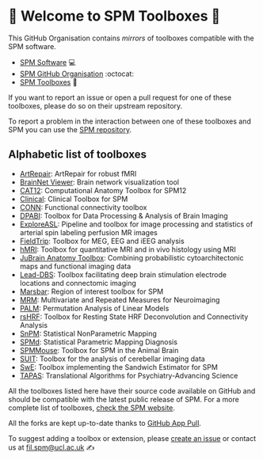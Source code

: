 # :wave: Welcome to SPM Toolboxes :wave:

This GitHub Organisation contains *mirrors* of toolboxes compatible with the SPM software.

- [SPM Software](https://www.fil.ion.ucl.ac.uk/spm/) :computer:
- [SPM GitHub Organisation](https://github.com/spm/) :octocat:
- [SPM Toolboxes](https://www.fil.ion.ucl.ac.uk/spm/ext/) :toolbox:

If you want to report an issue or open a pull request for one of these toolboxes, please do so on their upstream repository.

To report a problem in the interaction between one of these toolboxes and SPM you can use the [SPM repository](https://github.com/spm/spm).

## Alphabetic list of toolboxes

- [ArtRepair](https://github.com/PAmcconnell/ArtRepair): ArtRepair for robust fMRI
- [BrainNet Viewer](https://github.com/mingruixia/BrainNet-Viewer): Brain network visualization tool
- [CAT12](https://github.com/ChristianGaser/cat12): Computational Anatomy Toolbox for SPM12
- [Clinical](https://github.com/neurolabusc/Clinical): Clinical Toolbox for SPM
- [CONN](https://github.com/alfnie/conn): Functional connectivity toolbox
- [DPABI](https://github.com/Chaogan-Yan/DPABI): Toolbox for Data Processing & Analysis of Brain Imaging 
- [ExploreASL](https://github.com/ExploreASL/ExploreASL): Pipeline and toolbox for image processing and statistics of arterial spin labeling perfusion MR images
- [FieldTrip](https://github.com/fieldtrip/fieldtrip): Toolbox for MEG, EEG and iEEG analysis
- [hMRI](https://github.com/hMRI-group/hMRI-toolbox): Toolbox for quantitative MRI and in vivo histology using MRI
- [JuBrain Anatomy Toolbox](https://github.com/inm7/jubrain-anatomy-toolbox): Combining probabilistic cytoarchitectonic maps and functional imaging data
- [Lead-DBS](https://github.com/netstim/leaddbs): Toolbox facilitating deep brain stimulation electrode locations and connectomic imaging
- [Marsbar](https://github.com/marsbar-toolbox/marsbar): Region of interest toolbox for SPM
- [MRM](https://github.com/martynmcfarquhar/MRM): Multivariate and Repeated Measures for Neuroimaging
- [PALM](https://github.com/andersonwinkler/PALM): Permutation Analysis of Linear Models
- [rsHRF](https://github.com/compneuro-da/rsHRF): Toolbox for Resting State HRF Deconvolution and Connectivity Analysis
- [SnPM](https://github.com/SnPM-toolbox/SnPM-devel): Statistical NonParametric Mapping
- [SPMd](https://github.com/gllmflndn/SPMd): Statistical Parametric Mapping Diagnosis
- [SPMMouse](https://github.com/neurospin/spmmouse): Toolbox for SPM in the Animal Brain
- [SUIT](https://github.com/jdiedrichsen/suit): Toolbox for the analysis of cerebellar imaging data
- [SwE](https://github.com/NISOx-BDI/SwE-toolbox): Toolbox implementing the Sandwich Estimator for SPM
- [TAPAS](https://github.com/translationalneuromodeling/tapas): Translational Algorithms for Psychiatry-Advancing Science

All the toolboxes listed here have their source code available on GitHub and should be compatible with the latest public release of SPM. For a more complete list of toolboxes, [check the SPM website](https://www.fil.ion.ucl.ac.uk/spm/ext/).

All the forks are kept up-to-date thanks to [GitHub App Pull](https://github.com/apps/pull).

To suggest adding a toolbox or extension, please [create an issue](https://github.com/spm-toolbox/.github/issues/new) or contact us at fil.spm@ucl.ac.uk :writing_hand:
